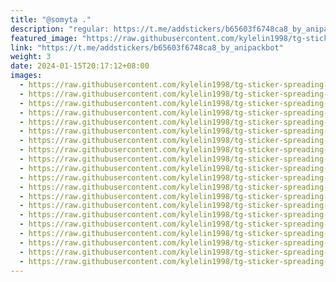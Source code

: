 ```yaml
---
title: "@somyta ."
description: "regular: https://t.me/addstickers/b65603f6748ca8_by_anipackbot"
featured_image: "https://raw.githubusercontent.com/kylelin1998/tg-sticker-spreading-worldwide-images/main/img/f93190f2-4908-4fc7-a309-2462afbb4413.jpg"
link: "https://t.me/addstickers/b65603f6748ca8_by_anipackbot"
weight: 3
date: 2024-01-15T20:17:12+08:00
images:
  - https://raw.githubusercontent.com/kylelin1998/tg-sticker-spreading-worldwide-images/main/img/f93190f2-4908-4fc7-a309-2462afbb4413.jpg
  - https://raw.githubusercontent.com/kylelin1998/tg-sticker-spreading-worldwide-images/main/img/f8dc1ca0-3b6d-4f88-93d3-25e3758af381.jpg
  - https://raw.githubusercontent.com/kylelin1998/tg-sticker-spreading-worldwide-images/main/img/babaad13-fa4b-4aa1-9198-17081581eff0.jpg
  - https://raw.githubusercontent.com/kylelin1998/tg-sticker-spreading-worldwide-images/main/img/fd14f741-8aef-43dc-8a40-014dcd217d48.jpg
  - https://raw.githubusercontent.com/kylelin1998/tg-sticker-spreading-worldwide-images/main/img/f889fd17-3f1a-4e77-bb97-bd26ec6e9d94.jpg
  - https://raw.githubusercontent.com/kylelin1998/tg-sticker-spreading-worldwide-images/main/img/ae0e78c3-1e59-4099-9265-1d61df1b72e3.jpg
  - https://raw.githubusercontent.com/kylelin1998/tg-sticker-spreading-worldwide-images/main/img/8b2ead1b-5099-49b5-b4c4-7f604c4566a4.jpg
  - https://raw.githubusercontent.com/kylelin1998/tg-sticker-spreading-worldwide-images/main/img/7c4620da-4b01-4f32-832e-7e3217265af8.jpg
  - https://raw.githubusercontent.com/kylelin1998/tg-sticker-spreading-worldwide-images/main/img/9f65042a-ae68-4fcb-a3f2-cc28fc48813b.jpg
  - https://raw.githubusercontent.com/kylelin1998/tg-sticker-spreading-worldwide-images/main/img/c379a695-2c15-4083-aa59-d5af19ef289b.jpg
  - https://raw.githubusercontent.com/kylelin1998/tg-sticker-spreading-worldwide-images/main/img/b9a125f0-4234-42cf-87b3-a5f99d73e5f7.jpg
  - https://raw.githubusercontent.com/kylelin1998/tg-sticker-spreading-worldwide-images/main/img/006cb33c-f48d-40bc-8828-0d9bdb6ac401.jpg
  - https://raw.githubusercontent.com/kylelin1998/tg-sticker-spreading-worldwide-images/main/img/75cfd052-bdf5-41ca-99cb-c81f2aa32cf8.jpg
  - https://raw.githubusercontent.com/kylelin1998/tg-sticker-spreading-worldwide-images/main/img/66dbe488-d660-42e0-a744-0119d5f9a3a8.jpg
  - https://raw.githubusercontent.com/kylelin1998/tg-sticker-spreading-worldwide-images/main/img/67af1356-499b-4486-bc40-92abc60ae2f2.jpg
  - https://raw.githubusercontent.com/kylelin1998/tg-sticker-spreading-worldwide-images/main/img/9d9d254a-27d4-434c-a022-dfcaf2091ffe.jpg
  - https://raw.githubusercontent.com/kylelin1998/tg-sticker-spreading-worldwide-images/main/img/39030b28-914e-41e2-ad94-6ca9ab5cdd3f.jpg
  - https://raw.githubusercontent.com/kylelin1998/tg-sticker-spreading-worldwide-images/main/img/7df8a61f-d841-4685-9aba-88bfc56a99a8.jpg
  - https://raw.githubusercontent.com/kylelin1998/tg-sticker-spreading-worldwide-images/main/img/d253f59c-2e4e-41c4-b388-89e5f83b9c8e.jpg
  - https://raw.githubusercontent.com/kylelin1998/tg-sticker-spreading-worldwide-images/main/img/c40c888a-5a09-4966-a495-960ce3cc05a1.jpg
---
```

